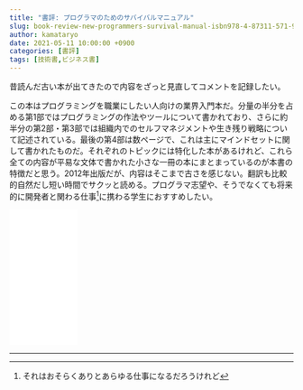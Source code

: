 ```yaml
---
title: "書評: プログラマのためのサバイバルマニュアル"
slug: book-review-new-programmers-survival-manual-isbn978-4-87311-571-9
author: kamataryo
date: 2021-05-11 10:00:00 +0900
categories: [書評]
tags: [技術書,ビジネス書]
---
```


昔読んだ古い本が出てきたので内容をざっと見直してコメントを記録したい。

この本はプログラミングを職業にしたい人向けの業界入門本だ。分量の半分を占める第1部ではプログラミングの作法やツールについて書かれており、さらに約半分の第2部・第3部では組織内でのセルフマネジメントや生き残り戦略について記述されている。最後の第4部は数ページで、これは主にマインドセットに関して書かれたものだ。それぞれのトピックには特化した本があるけれど、これら全ての内容が平易な文体で書かれた小さな一冊の本にまとまっているのが本書の特徴だと思う。2012年出版だが、内容はそこまで古さを感じない。翻訳も比較的自然だし短い時間でサクッと読める。プログラマ志望や、そうでなくても将来的に開発者と関わる仕事[^0]に携わる学生におすすめしたい。

<iframe style="width:120px;height:240px;" marginwidth="0" marginheight="0" scrolling="no" frameborder="0" src="//rcm-fe.amazon-adsystem.com/e/cm?lt1=_blank&bc1=000000&IS2=1&bg1=FFFFFF&fc1=000000&lc1=0000FF&t=kamataryo09-22&language=ja_JP&o=9&p=8&l=as4&m=amazon&f=ifr&ref=as_ss_li_til&asins=487311571X&linkId=7415206020b3aceda80fe04a0e2a0cc2"></iframe>

---

[^0]: それはおそらくありとあらゆる仕事になるだろうけれど
